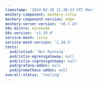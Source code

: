 ```yaml
---
timestamp: '2024-02-26 21:38:13 UTC Mon'
meshery-component: meshery-istio
meshery-component-version: edge
meshery-server-version: 'v0.7.24'
k8s-distro: minikube
k8s-version: 'v1.29.0'
service-mesh: istio
service-mesh-version: '1.20.3'
tests:
  pod/istiod: 'Not Running'
  pod/istio-egressgateway: null
  pod/istio-ingressgateway: null
  pod/grafana-addon: null
  pod/prometheus-addon: null
overall-status: 'failing'
---
```

